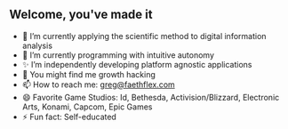 ## Welcome, you've made it

- 🔭 I’m currently applying the scientific method to digital information analysis
- 🌱 I’m currently programming with intuitive autonomy
- ✨ I’m independently developing platform agnostic applications
- 💬 You might find me growth hacking
- 📫 How to reach me: greg@faethflex.com
- 😄 Favorite Game Studios: Id, Bethesda, Activision/Blizzard, Electronic Arts, Konami, Capcom, Epic Games
- ⚡ Fun fact: Self-educated
